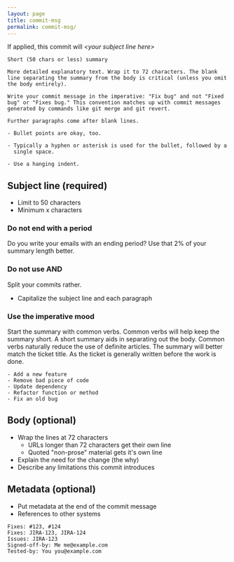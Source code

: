 ```yaml
---
layout: page
title: commit-msg
permalink: commit-msg/
---
```


If applied, this commit will _\<your subject line here>_

```
Short (50 chars or less) summary

More detailed explanatory text. Wrap it to 72 characters. The blank
line separating the summary from the body is critical (unless you omit
the body entirely).

Write your commit message in the imperative: "Fix bug" and not "Fixed
bug" or "Fixes bug." This convention matches up with commit messages
generated by commands like git merge and git revert.

Further paragraphs come after blank lines.

- Bullet points are okay, too.

- Typically a hyphen or asterisk is used for the bullet, followed by a
  single space. 

- Use a hanging indent.
```

## Subject line (required)

- Limit to 50 characters
- Minimum x characters

### Do not end with a period
Do you write your emails with an ending period? Use that 2% of your summary length better.

### Do not use AND
Split your commits rather.

- Capitalize the subject line and each paragraph

### Use the imperative mood

Start the summary with common verbs. Common verbs will help keep the summary short. A short summary aids in separating out the body. Common verbs naturally reduce the use of definite articles. The summary will better match the ticket title. As the ticket is generally written before the work is done.

```
- Add a new feature
- Remove bad piece of code
- Update dependency
- Refactor function or method
- Fix an old bug
```

## Body (optional)

- Wrap the lines at 72 characters
  - URLs longer than 72 characters get their own line
  - Quoted "non-prose" material gets it's own line
- Explain the need for the change (the why)
- Describe any limitations this commit introduces

## Metadata (optional)

- Put metadata at the end of the commit message
- References to other systems

```
Fixes: #123, #124
Fixes: JIRA-123, JIRA-124
Issues: JIRA-123
Signed-off-by: Me me@example.com
Tested-by: You you@example.com
```
